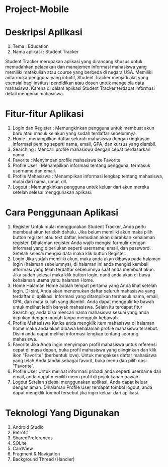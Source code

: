# Project-Mobile
# Deskripsi Aplikasi
1. Tema           : Education
2. Nama aplikasi  : Student Tracker
   
Student Tracker merupakan aplikasi yang dirancang khusus untuk memudahkan pelacakan dan manajemen informasi mahasiswa yang memiliki matakuliah atau course yang berbeda di negara USA.  Memiliki antarmuka pengguna yang intuitif, Student Tracker menjadi alat yang esensial bagi institusi pendidikan atau dosen untuk mengelola data mahasiswa. Karena di dalam aplikasi Student Tracker terdapat informasi detail mengenai mahasiswa.

# Fitur-fitur Aplikasi
1. Login dan Register : Memungkinkan pengguna untuk membuat akun baru atau masuk ke akun yang sudah terdaftar sebelumnya.
2. Home : menampilkan daftar seluruh mahasiswa dengan ringkasan informasi penting seperti nama, email, GPA, dan kursus yang diambil. 
3. Searching : Mencari profile mahasiswa dengan cepat berdasarkan nama. 
4. Favorite : Menyimpan profile mahasiswa ke Favorite 
5. Profile User : Menampilkan informasi tentang pengguna, termasuk username dan email. 
6. Profile Mahasiswa : Menampilkan informasi lengkap tentang mahasiswa, mulai dari nama, umur, dll.
7. Logout : Memungkinkan pengguna untuk keluar dari akun mereka setelah selesai menggunakan aplikasi.

# Cara Penggunaan Aplikasi
1. Register
   Untuk mulai menggunakan Student Tracker, Anda perlu membuat akun terlebih    dahulu. Jika belum memiliki akun maka pilih button register atau text        daftar, kemudian akan diarahkan kehalaman register. Dihalaman register       Anda wajib mengisi formulir dengan informasi yang diperlukan seperti         username, email, dan password. Setelah selesai mengisi data maka klik        button Register.
2. Login
   Jika sudah memiliki akun, maka anda akan dibawa pada halaman login           (halaman sebelumnya), di halaman ini anda mengisi kembali informasi yang     telah terdaftar sebelumnya saat anda membuat akun. Jika sudah selesai        maka klik button login, nanti anda akan di bawa kehalaman utama yaitu        halaman Home.
3. Home
   Halaman Home adalah tempat pertama yang Anda lihat setelah login. Di         sini, Anda akan menemukan daftar seluruh mahasiswa yang terdaftar di         aplikasi. Informasi yang ditampilkan termasuk nama, email, GPA, dan mata     kuliah yang diambil. Anda dapat menggulir ke bawah untuk melihat lebih       banyak mahasiswa. Selain itu terdapat fitur Searching, anda bisa mencari    nama mahasiswa sesuai yang anda inginkan dengan mudah tanpa menggulir        kebawah.
4. Profile Mahasiswa
   Ketika anda mengklik item mahasiswa di halaman home maka anda akan dibawa    kehalaman profile mahasiswa tersebut. Disini anda dapat melihat informasi    lengkap tentang seorang mahasiswa.
5. Favorite
   Jika Anda ingin menyimpan profil mahasiswa untuk referensi cepat di masa     depan, buka profil mahasiswa yang diinginkan dan klik ikon "Favorite"        (berbentuk love). Untuk mengakses daftar mahasiswa yang telah Anda tandai    sebagai favorit, buka menu dan pilih opsi "Favorite".
7. Profile User
   Untuk melihat informasi pribadi anda seperti username dan email, anda        dapat memilih menu profil di pojok kanan bawah.
8. Logout
   Setelah selesai menggunakan aplikasi, Anda dapat keluar dengan aman.         Dihalaman Profile User terdapat tombol logout, anda dapat mengklik tombol    tersebut jika ingin keluar dari aplikasi.

# Teknologi Yang Digunakan
1. Android Studio
2. Retrofit
3. SharedPreferences
4. SQLite
5. CardView
6. Fragment & Navigation
7. Background Thread (Handler)

